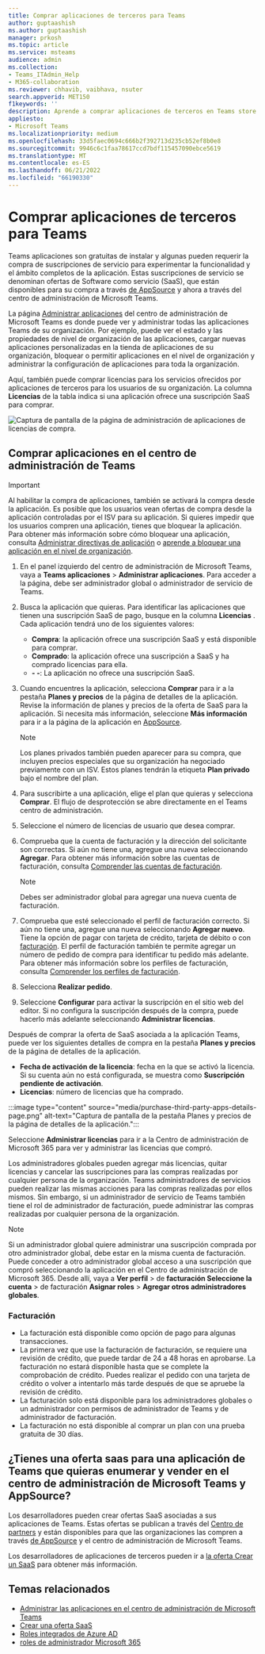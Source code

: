 ```yaml
---
title: Comprar aplicaciones de terceros para Teams
author: guptaashish
ms.author: guptaashish
manager: prkosh
ms.topic: article
ms.service: msteams
audience: admin
ms.collection:
- Teams_ITAdmin_Help
- M365-collaboration
ms.reviewer: chhavib, vaibhava, nsuter
search.appverid: MET150
f1keywords: ''
description: Aprende a comprar aplicaciones de terceros en Teams store con una tarjeta de crédito, una tarjeta de débito o mediante facturación.
appliesto:
- Microsoft Teams
ms.localizationpriority: medium
ms.openlocfilehash: 33d5faec0694c666b2f392713d235cb52ef8b0e8
ms.sourcegitcommit: 9946c6c1faa78617ccd7bdf115457090ebce5619
ms.translationtype: MT
ms.contentlocale: es-ES
ms.lasthandoff: 06/21/2022
ms.locfileid: "66190330"
---
```

# <a name="purchase-third-party-apps-for-teams"></a>Comprar aplicaciones de terceros para Teams

Teams aplicaciones son gratuitas de instalar y algunas pueden requerir la compra de suscripciones de servicio para experimentar la funcionalidad y el ámbito completos de la aplicación. Estas suscripciones de servicio se denominan ofertas de Software como servicio (SaaS), que están disponibles para su compra a través [de AppSource](https://appsource.microsoft.com/) y ahora a través del centro de administración de Microsoft Teams.

La página [Administrar aplicaciones](manage-apps.md) del centro de administración de Microsoft Teams es donde puede ver y administrar todas las aplicaciones Teams de su organización. Por ejemplo, puede ver el estado y las propiedades de nivel de organización de las aplicaciones, cargar nuevas aplicaciones personalizadas en la tienda de aplicaciones de su organización, bloquear o permitir aplicaciones en el nivel de organización y administrar la configuración de aplicaciones para toda la organización.

Aquí, también puede comprar licencias para los servicios ofrecidos por aplicaciones de terceros para los usuarios de su organización. La columna **Licencias** de la tabla indica si una aplicación ofrece una suscripción SaaS para comprar.

![Captura de pantalla de la página de administración de aplicaciones de licencias de compra.](media/manage-apps-new-page.png)

## <a name="purchase-apps-in-the-teams-admin-center"></a>Comprar aplicaciones en el centro de administración de Teams

> [!IMPORTANT]
> Al habilitar la compra de aplicaciones, también se activará la compra desde la aplicación. Es posible que los usuarios vean ofertas de compra desde la aplicación controladas por el ISV para su aplicación. Si quieres impedir que los usuarios compren una aplicación, tienes que bloquear la aplicación. Para obtener más información sobre cómo bloquear una aplicación, consulta [Administrar directivas de aplicación](app-policies.md) o [aprende a bloquear una aplicación en el nivel de organización](manage-apps.md#allow-and-block-apps).

1. En el panel izquierdo del centro de administración de Microsoft Teams, vaya a **Teams aplicaciones** > **Administrar aplicaciones**. Para acceder a la página, debe ser administrador global o administrador de servicio de Teams.
1. Busca la aplicación que quieras. Para identificar las aplicaciones que tienen una suscripción SaaS de pago, busque en la columna **Licencias** . Cada aplicación tendrá uno de los siguientes valores:
    - **Compra**: la aplicación ofrece una suscripción SaaS y está disponible para comprar.  
    - **Comprado**: la aplicación ofrece una suscripción a SaaS y ha comprado licencias para ella.
    - **- -**: La aplicación no ofrece una suscripción SaaS.
1. Cuando encuentres la aplicación, selecciona **Comprar** para ir a la pestaña **Planes y precios** de la página de detalles de la aplicación. Revise la información de planes y precios de la oferta de SaaS para la aplicación. Si necesita más información, seleccione **Más información** para ir a la página de la aplicación en [AppSource](https://appsource.microsoft.com/).

   > [!NOTE]
   > Los planes privados también pueden aparecer para su compra, que incluyen precios especiales que su organización ha negociado previamente con un ISV. Estos planes tendrán la etiqueta **Plan privado** bajo el nombre del plan.

1. Para suscribirte a una aplicación, elige el plan que quieras y selecciona **Comprar**. El flujo de desprotección se abre directamente en el Teams centro de administración.

1. Seleccione el número de licencias de usuario que desea comprar.
1. Comprueba que la cuenta de facturación y la dirección del solicitante son correctas. Si aún no tiene una, agregue una nueva seleccionando **Agregar**. Para obtener más información sobre las cuentas de facturación, consulta [Comprender las cuentas de facturación](/microsoft-365/commerce/manage-billing-accounts).

   > [!NOTE]
   > Debes ser administrador global para agregar una nueva cuenta de facturación.

1. Comprueba que esté seleccionado el perfil de facturación correcto. Si aún no tiene una, agregue una nueva seleccionando **Agregar nuevo**. Tiene la opción de pagar con tarjeta de crédito, tarjeta de débito o con [facturación](#invoice-billing). El perfil de facturación también te permite agregar un número de pedido de compra para identificar tu pedido más adelante. Para obtener más información sobre los perfiles de facturación, consulta [Comprender los perfiles de facturación](/microsoft-365/commerce/billing-and-payments/manage-billing-profiles).
1. Selecciona **Realizar pedido**.
1. Seleccione **Configurar** para activar la suscripción en el sitio web del editor. Si no configura la suscripción después de la compra, puede hacerlo más adelante seleccionando **Administrar licencias**.

Después de comprar la oferta de SaaS asociada a la aplicación Teams, puede ver los siguientes detalles de compra en la pestaña **Planes y precios** de la página de detalles de la aplicación.

- **Fecha de activación de la licencia**: fecha en la que se activó la licencia. Si su cuenta aún no está configurada, se muestra como **Suscripción pendiente de activación**.
- **Licencias**: número de licencias que ha comprado.

:::image type="content" source="media/purchase-third-party-apps-details-page.png" alt-text="Captura de pantalla de la pestaña Planes y precios de la página de detalles de la aplicación.":::

Seleccione **Administrar licencias** para ir a la Centro de administración de Microsoft 365 para ver y administrar las licencias que compró.

Los administradores globales pueden agregar más licencias, quitar licencias y cancelar las suscripciones para las compras realizadas por cualquier persona de la organización. Teams administradores de servicios pueden realizar las mismas acciones para las compras realizadas por ellos mismos. Sin embargo, si un administrador de servicio de Teams también tiene el rol de administrador de facturación, puede administrar las compras realizadas por cualquier persona de la organización.

> [!NOTE]
> Si un administrador global quiere administrar una suscripción comprada por otro administrador global, debe estar en la misma cuenta de facturación. Puede conceder a otro administrador global acceso a una suscripción que compró seleccionando la aplicación en el Centro de administración de Microsoft 365. Desde allí, vaya a **Ver perfil** >  de **facturación Seleccione la cuenta** >  de facturación **Asignar roles** > **Agregar otros administradores globales**.

### <a name="invoice-billing"></a>Facturación

- La facturación está disponible como opción de pago para algunas transacciones.
- La primera vez que use la facturación de facturación, se requiere una revisión de crédito, que puede tardar de 24 a 48 horas en aprobarse. La facturación no estará disponible hasta que se complete la comprobación de crédito. Puedes realizar el pedido con una tarjeta de crédito o volver a intentarlo más tarde después de que se apruebe la revisión de crédito.
- La facturación solo está disponible para los administradores globales o un administrador con permisos de administrador de Teams y de administrador de facturación.
- La facturación no está disponible al comprar un plan con una prueba gratuita de 30 días.

## <a name="have-a-saas-offer-for-a-teams-app-that-you-want-to-list-and-sell-in-the-microsoft-teams-admin-center-and-appsource"></a>¿Tienes una oferta saas para una aplicación de Teams que quieras enumerar y vender en el centro de administración de Microsoft Teams y AppSource?

Los desarrolladores pueden crear ofertas SaaS asociadas a sus aplicaciones de Teams. Estas ofertas se publican a través del [Centro de partners](https://partner.microsoft.com) y están disponibles para que las organizaciones las compren a través [de AppSource](https://appsource.microsoft.com/) y el centro de administración de Microsoft Teams.

Los desarrolladores de aplicaciones de terceros pueden ir a [la oferta Crear un SaaS](/azure/marketplace/partner-center-portal/create-new-saas-offer) para obtener más información.

## <a name="related-topics"></a>Temas relacionados

- [Administrar las aplicaciones en el centro de administración de Microsoft Teams](manage-apps.md)
- [Crear una oferta SaaS](/azure/marketplace/partner-center-portal/create-new-saas-offer)
- [Roles integrados de Azure AD](/azure/active-directory/roles/permissions-reference)
- [roles de administrador Microsoft 365](/microsoft-365/admin/add-users/about-admin-roles)

